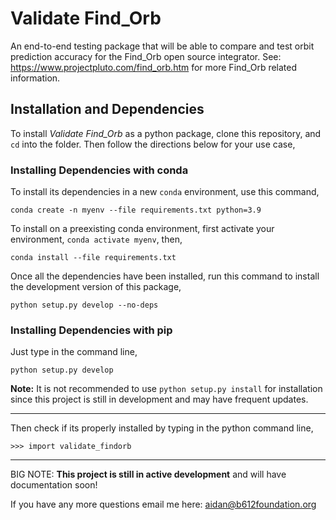 # Validate Find_Orb
An end-to-end testing package that will be able to compare and test orbit prediction accuracy for the Find_Orb open source integrator.
See: https://www.projectpluto.com/find_orb.htm for more Find_Orb related information.

## Installation and Dependencies

To install *Validate Find_Orb* as a python package, clone this repository, and `cd` into the folder. Then follow the directions below for your use case,

### Installing Dependencies with conda
To install its dependencies in a new `conda` environment, use this command,
```
conda create -n myenv --file requirements.txt python=3.9
```
To install on a preexisting conda environment,
first activate your environment, `conda activate myenv`, then,
```
conda install --file requirements.txt
```

Once all the dependencies have been installed, run this command to install the development version of this package,
```
python setup.py develop --no-deps
```
### Installing Dependencies with pip
Just type in the command line,
```
python setup.py develop
```
**Note:** It is not recommended to use `python setup.py install` for installation since this project is still in development and may have frequent updates.

---
Then check if its properly installed by typing in the python command line,
```
>>> import validate_findorb
```
---
BIG NOTE:
**This project is still in active development** and will have documentation soon!

If you have any more questions email me here: aidan@b612foundation.org
